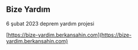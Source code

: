 **Bize Yardım**
<br>
---
6 şubat 2023 deprem yardım projesi


[https://bize-yardim.berkansahin.com](https://bize-yardim.berkansahin.com)
